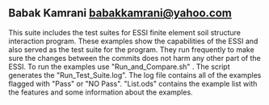 Babak Kamrani
babakkamrani@yahoo.com
---------------------------------------------------------------------------------------------------------------
This suite includes the test suites for ESSI finite element soil structure interaction program.
These examples show the capabilities of the ESSI and also served as the test suite for the program. 
They run frequently to make sure the changes between the commits does not harm any other part of the ESSI.
To run the examples use "Run_and_Compare.sh" . The script generates the "Run_Test_Suite.log". 
The log file contains all of the examples flagged with "Pass" or "NO Pass".
"List.ods" contains the example list with the features and some information about the examples.      
